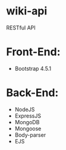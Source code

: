 # wiki-api
RESTful API

# Front-End: 
* Bootstrap 4.5.1

# Back-End: 
* NodeJS
* ExpressJS
* MongoDB 
* Mongoose
* Body-parser
* EJS




